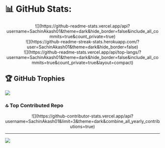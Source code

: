 # 📊 GitHub Stats:
<div style="text-align: center;">
    ![](https://github-readme-stats.vercel.app/api?username=SachinAkash01&theme=dark&hide_border=false&include_all_commits=true&count_private=true)<br/>
    ![](https://github-readme-streak-stats.herokuapp.com/?user=SachinAkash01&theme=dark&hide_border=false)<br/>
    ![](https://github-readme-stats.vercel.app/api/top-langs/?username=SachinAkash01&theme=dark&hide_border=false&include_all_commits=true&count_private=true&layout=compact)
</div>

## 🏆 GitHub Trophies
![](https://github-profile-trophy.vercel.app/?username=SachinAkash01&theme=radical&no-frame=false&no-bg=true&margin-w=4)

### 🔝 Top Contributed Repo
<div style="text-align: center;">
    ![](https://github-contributor-stats.vercel.app/api?username=SachinAkash01&limit=3&theme=dark&combine_all_yearly_contributions=true)
</div>

---
[![](https://visitcount.itsvg.in/api?id=SachinAkash01&icon=0&color=0)](https://visitcount.itsvg.in)

<!-- Proudly created with GPRM ( https://gprm.itsvg.in ) -->


